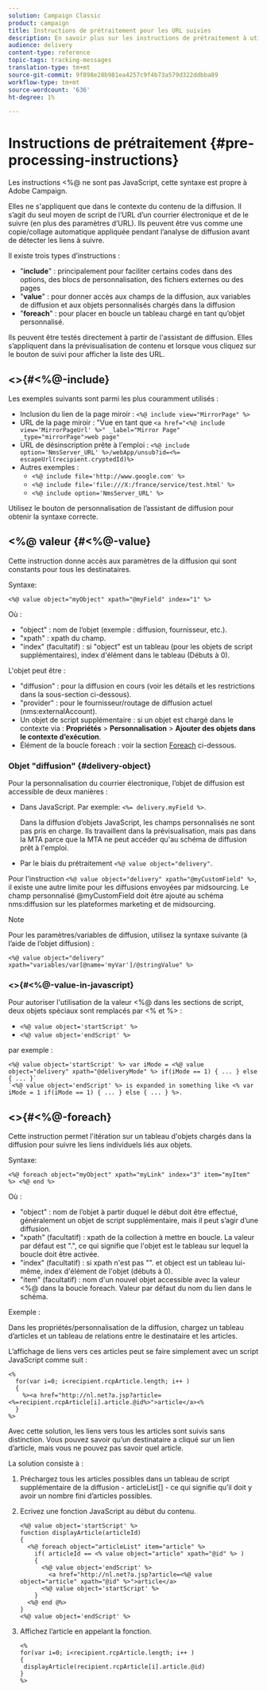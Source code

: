```yaml
---
solution: Campaign Classic
product: campaign
title: Instructions de prétraitement pour les URL suivies
description: En savoir plus sur les instructions de prétraitement à utiliser pour script l’URL d’un courrier électronique et pour le suivi.
audience: delivery
content-type: reference
topic-tags: tracking-messages
translation-type: tm+mt
source-git-commit: 9f898e28b981ea4257c9f4b73a579d322ddbba89
workflow-type: tm+mt
source-wordcount: '636'
ht-degree: 1%

---
```



# Instructions de prétraitement {#pre-processing-instructions}

Les instructions &lt;%@ ne sont pas JavaScript, cette syntaxe est propre à Adobe Campaign.

Elles ne s&#39;appliquent que dans le contexte du contenu de la diffusion. Il s’agit du seul moyen de script de l’URL d’un courrier électronique et de le suivre (en plus des paramètres d’URL). Ils peuvent être vus comme une copie/collage automatique appliquée pendant l’analyse de diffusion avant de détecter les liens à suivre.

Il existe trois types d’instructions :

* &quot;**include**&quot; : principalement pour faciliter certains codes dans des options, des blocs de personnalisation, des fichiers externes ou des pages
* &quot;**value**&quot; : pour donner accès aux champs de la diffusion, aux variables de diffusion et aux objets personnalisés chargés dans la diffusion
* &quot;**foreach**&quot; : pour placer en boucle un tableau chargé en tant qu’objet personnalisé.

Ils peuvent être testés directement à partir de l&#39;assistant de diffusion. Elles s’appliquent dans la prévisualisation de contenu et lorsque vous cliquez sur le bouton de suivi pour afficher la liste des URL.

## &lt;>{#<%@-include}

Les exemples suivants sont parmi les plus couramment utilisés :

* Inclusion du lien de la page miroir : `<%@ include view="MirrorPage" %>`
* URL de la page miroir : &quot;Vue en tant que `<a href="<%@ include view='MirrorPageUrl' %>" _label="Mirror Page" _type="mirrorPage">web page"`
* URL de désinscription prête à l&#39;emploi : `<%@ include option='NmsServer_URL' %>/webApp/unsub?id=<%= escapeUrl(recipient.cryptedId)%>`
* Autres exemples :
   * `<%@ include file='http://www.google.com' %>`
   * `<%@ include file='file:///X:/france/service/test.html' %>`
   * `<%@ include option='NmsServer_URL' %>`

Utilisez le bouton de personnalisation de l’assistant de diffusion pour obtenir la syntaxe correcte.

## &lt;%@ valeur {#<%@-value}

Cette instruction donne accès aux paramètres de la diffusion qui sont constants pour tous les destinataires.

Syntaxe:

`<%@ value object="myObject" xpath="@myField" index="1" %>`

Où :

* &quot;object&quot; : nom de l’objet (exemple : diffusion, fournisseur, etc.).
* &quot;xpath&quot; : xpath du champ.
* &quot;index&quot; (facultatif) : si &quot;object&quot; est un tableau (pour les objets de script supplémentaires), index d&#39;élément dans le tableau (Débuts à 0).

L&#39;objet peut être :

* &quot;diffusion&quot; : pour la diffusion en cours (voir les détails et les restrictions dans la sous-section ci-dessous).
* &quot;provider&quot; : pour le fournisseur/routage de diffusion actuel (nms:externalAccount).
* Un objet de script supplémentaire : si un objet est chargé dans le contexte via : **Propriétés** > **Personnalisation** > **Ajouter des objets dans le contexte d’exécution**.
* Élément de la boucle foreach : voir la section [Foreach](#<%@-foreach) ci-dessous.

### Objet &quot;diffusion&quot; {#delivery-object}

Pour la personnalisation du courrier électronique, l’objet de diffusion est accessible de deux manières :

* Dans JavaScript. Par exemple: `<%= delivery.myField %>`.

   Dans la diffusion d’objets JavaScript, les champs personnalisés ne sont pas pris en charge. Ils travaillent dans la prévisualisation, mais pas dans la MTA parce que la MTA ne peut accéder qu&#39;au schéma de diffusion prêt à l&#39;emploi.

* Par le biais du prétraitement `<%@ value object="delivery"`.

Pour l&#39;instruction `<%@ value object="delivery" xpath="@myCustomField" %>`, il existe une autre limite pour les diffusions envoyées par midsourcing. Le champ personnalisé @myCustomField doit être ajouté au schéma nms:diffusion sur les plateformes marketing et de midsourcing.

>[!NOTE]
>
>Pour les paramètres/variables de diffusion, utilisez la syntaxe suivante (à l’aide de l’objet diffusion) :
>
>`<%@ value object="delivery" xpath="variables/var[@name='myVar']/@stringValue" %>`

### &lt;>{#<%@-value-in-javascript}

Pour autoriser l&#39;utilisation de la valeur &lt;%@ dans les sections de script, deux objets spéciaux sont remplacés par &lt;% et %> :

* `<%@ value object='startScript' %>`
* `<%@ value object='endScript' %>`

par exemple :

```
<%@ value object='startScript' %> var iMode = <%@ value object="delivery" xpath="@deliveryMode" %> if(iMode == 1) { ... } else { ... }`
`<%@ value object='endScript' %> is expanded in something like <% var iMode = 1 if(iMode == 1) { ... } else { ... } %>.
```

## &lt;>{#<%@-foreach}

Cette instruction permet l&#39;itération sur un tableau d&#39;objets chargés dans la diffusion pour suivre les liens individuels liés aux objets.

Syntaxe:

`<%@ foreach object="myObject" xpath="myLink" index="3" item="myItem" %> <%@ end %>`

Où :

* &quot;object&quot; : nom de l’objet à partir duquel le début doit être effectué, généralement un objet de script supplémentaire, mais il peut s’agir d’une diffusion.
* &quot;xpath&quot; (facultatif) : xpath de la collection à mettre en boucle. La valeur par défaut est &quot;.&quot;, ce qui signifie que l&#39;objet est le tableau sur lequel la boucle doit être activée.
* &quot;index&quot; (facultatif) : si xpath n&#39;est pas &quot;&quot;. et object est un tableau lui-même, index d&#39;élément de l&#39;objet (débuts à 0).
* &quot;item&quot; (facultatif) : nom d&#39;un nouvel objet accessible avec la valeur &lt;%@ dans la boucle foreach. Valeur par défaut du nom du lien dans le schéma.

Exemple :

Dans les propriétés/personnalisation de la diffusion, chargez un tableau d’articles et un tableau de relations entre le destinataire et les articles.

L’affichage de liens vers ces articles peut se faire simplement avec un script JavaScript comme suit :

```
<%
  for(var i=0; i<recipient.rcpArticle.length; i++ )
  {
    %><a href="http://nl.net?a.jsp?article=<%=recipient.rcpArticle[i].article.@id%>">article</a><%
  }
%>
```

Avec cette solution, les liens vers tous les articles sont suivis sans distinction. Vous pouvez savoir qu’un destinataire a cliqué sur un lien d’article, mais vous ne pouvez pas savoir quel article.

La solution consiste à :

1. Préchargez tous les articles possibles dans un tableau de script supplémentaire de la diffusion - articleList[] - ce qui signifie qu’il doit y avoir un nombre fini d’articles possibles.
1. Ecrivez une fonction JavaScript au début du contenu.

   ```
   <%@ value object='startScript' %>
   function displayArticle(articleId)
   {
     <%@ foreach object="articleList" item="article" %>
       if( articleId == <% value object="article" xpath="@id" %> ) 
       {
         <%@ value object='endScript' %>
           <a href="http://nl.net?a.jsp?article=<%@ value object="article" xpath="@id" %>">article</a>
         <%@ value object='startScript' %>
       } 
     <%@ end @%>
   }
   <%@ value object='endScript' %>
   ```
1. Affichez l’article en appelant la fonction.

   ```
   <%
   for(var i=0; i<recipient.rcpArticle.length; i++ )
   {
    displayArticle(recipient.rcpArticle[i].article.@id)
   }
   %>
   ```


